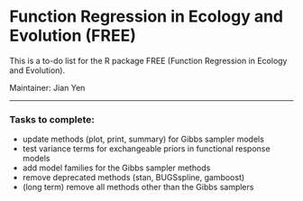 # Function Regression in Ecology and Evolution (FREE)

This is a to-do list for the R package FREE (Function Regression in Ecology and Evolution).

Maintainer: Jian Yen

*****

### Tasks to complete:
- update methods (plot, print, summary) for Gibbs sampler models
- test variance terms for exchangeable priors in functional response models
- add model families for the Gibbs sampler methods
- remove deprecated methods (stan, BUGSspline, gamboost)
- (long term) remove all methods other than the Gibbs samplers